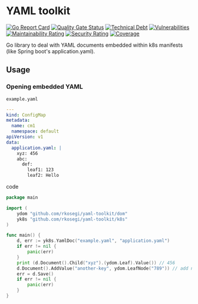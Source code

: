 # YAML toolkit

[![Go Report Card](https://goreportcard.com/badge/github.com/rkosegi/yaml-toolkit)](https://goreportcard.com/report/github.com/rkosegi/yaml-toolkit)
[![Quality Gate Status](https://sonarcloud.io/api/project_badges/measure?project=rkosegi_yaml-toolkit&metric=alert_status)](https://sonarcloud.io/summary/new_code?id=rkosegi_yaml-toolkit)
[![Technical Debt](https://sonarcloud.io/api/project_badges/measure?project=rkosegi_yaml-toolkit&metric=sqale_index)](https://sonarcloud.io/summary/new_code?id=rkosegi_yaml-toolkit)
[![Vulnerabilities](https://sonarcloud.io/api/project_badges/measure?project=rkosegi_yaml-toolkit&metric=vulnerabilities)](https://sonarcloud.io/summary/new_code?id=rkosegi_yaml-toolkit)
[![Maintainability Rating](https://sonarcloud.io/api/project_badges/measure?project=rkosegi_yaml-toolkit&metric=sqale_rating)](https://sonarcloud.io/summary/new_code?id=rkosegi_yaml-toolkit)
[![Security Rating](https://sonarcloud.io/api/project_badges/measure?project=rkosegi_yaml-toolkit&metric=security_rating)](https://sonarcloud.io/summary/new_code?id=rkosegi_yaml-toolkit)
[![Coverage](https://sonarcloud.io/api/project_badges/measure?project=rkosegi_yaml-toolkit&metric=coverage)](https://sonarcloud.io/summary/new_code?id=rkosegi_yaml-toolkit)

Go library to deal with YAML documents embedded within k8s manifests (like Spring boot's application.yaml).


## Usage

### Opening embedded YAML

`example.yaml`
```yaml
---
kind: ConfigMap
metadata:
  name: cm1
  namespace: default
apiVersion: v1
data:
  application.yaml: |
    xyz: 456
    abc:
      def:
        leaf1: 123
        leaf2: Hello
```

code
```go
package main

import (
    ydom "github.com/rkosegi/yaml-toolkit/dom"
    yk8s "github.com/rkosegi/yaml-toolkit/k8s"
)

func main() {
	d, err := yk8s.YamlDoc("example.yaml", "application.yaml")
	if err != nil {
		panic(err)
    }
	print (d.Document().Child("xyz").(ydom.Leaf).Value()) // 456
	d.Document().AddValue("another-key", ydom.LeafNode("789")) // add new child node
	err = d.Save()
	if err != nil {
		panic(err)
	}
}
```
